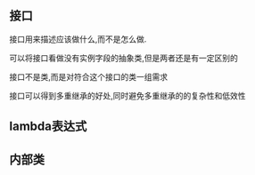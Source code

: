  ## 接口
接口用来描述应该做什么,而不是怎么做.

可以将接口看做没有实例字段的抽象类,但是两者还是有一定区别的

接口不是类,而是对符合这个接口的类一组需求

接口可以得到多重继承的好处,同时避免多重继承的的复杂性和低效性



 ## lambda表达式
 ## 内部类
 